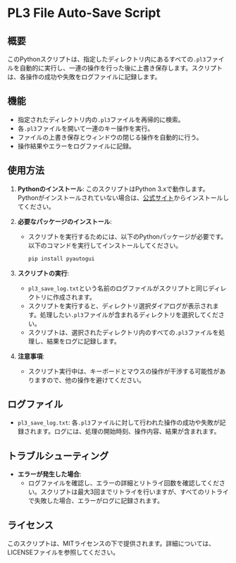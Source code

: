# PL3 File Auto-Save Script

## 概要

このPythonスクリプトは、指定したディレクトリ内にあるすべての`.pl3`ファイルを自動的に実行し、一連の操作を行った後に上書き保存します。スクリプトは、各操作の成功や失敗をログファイルに記録します。

## 機能

- 指定されたディレクトリ内の`.pl3`ファイルを再帰的に検索。
- 各`.pl3`ファイルを開いて一連のキー操作を実行。
- ファイルの上書き保存とウィンドウの閉じる操作を自動的に行う。
- 操作結果やエラーをログファイルに記録。

## 使用方法

1. **Pythonのインストール**: このスクリプトはPython 3.xで動作します。Pythonがインストールされていない場合は、[公式サイト](https://www.python.org/downloads/)からインストールしてください。

2. **必要なパッケージのインストール**:
   - スクリプトを実行するためには、以下のPythonパッケージが必要です。以下のコマンドを実行してインストールしてください。
     ```sh
     pip install pyautogui
     ```

3. **スクリプトの実行**:
   - `pl3_save_log.txt`という名前のログファイルがスクリプトと同じディレクトリに作成されます。
   - スクリプトを実行すると、ディレクトリ選択ダイアログが表示されます。処理したい`.pl3`ファイルが含まれるディレクトリを選択してください。
   - スクリプトは、選択されたディレクトリ内のすべての`.pl3`ファイルを処理し、結果をログに記録します。

4. **注意事項**:
   - スクリプト実行中は、キーボードとマウスの操作が干渉する可能性がありますので、他の操作を避けてください。

## ログファイル

- `pl3_save_log.txt`: 各`.pl3`ファイルに対して行われた操作の成功や失敗が記録されます。ログには、処理の開始時刻、操作内容、結果が含まれます。

## トラブルシューティング

- **エラーが発生した場合**:
  - ログファイルを確認し、エラーの詳細とリトライ回数を確認してください。スクリプトは最大3回までリトライを行いますが、すべてのリトライで失敗した場合、エラーがログに記録されます。

## ライセンス

このスクリプトは、MITライセンスの下で提供されます。詳細については、LICENSEファイルを参照してください。